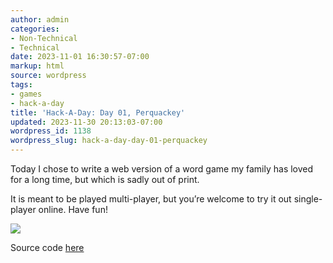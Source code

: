 ```yaml
---
author: admin
categories:
- Non-Technical
- Technical
date: 2023-11-01 16:30:57-07:00
markup: html
source: wordpress
tags:
- games
- hack-a-day
title: 'Hack-A-Day: Day 01, Perquackey'
updated: 2023-11-30 20:13:03-07:00
wordpress_id: 1138
wordpress_slug: hack-a-day-day-01-perquackey
---
```

Today I chose to write a web version of a word game my family has loved for a long time, but which is sadly out of print.

It is meant to be played multi-player, but you’re welcome to try it out single-player online. Have fun!

[![](https://blog.za3k.com/wp-content/uploads/2023/11/2023-11-01-192758_1920x1080_scrot-crop-1024x399.png)][1]

Source code [here][2]

[1]: https://za3k.github.io/ha3k-01-perquackey/
[2]: https://github.com/za3k/ha3k-01-perquackey
